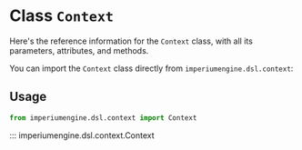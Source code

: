 # Class `Context`

Here's the reference information for the `Context` class, with all its parameters, attributes, and methods.

You can import the `Context` class directly from `imperiumengine.dsl.context`:

## Usage

```python
from imperiumengine.dsl.context import Context
```

::: imperiumengine.dsl.context.Context
